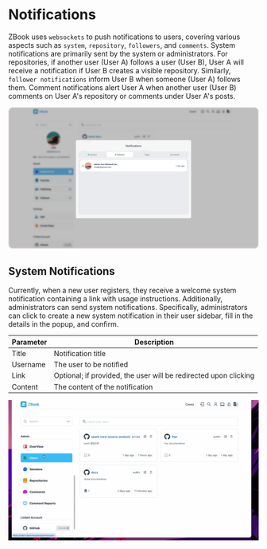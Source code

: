 # Notifications

ZBook uses `websockets` to push notifications to users, covering various aspects such as `system`, `repository`, `followers`, and `comments`. System notifications are primarily sent by the system or administrators. For repositories, if another user (User A) follows a user (User B), User A will receive a notification if User B creates a visible repository. Similarly, `follower notifications` inform User B when someone (User A) follows them. Comment notifications alert User A when another user (User B) comments on User A's repository or comments under User A's posts.

![Notifications](./assets/notification.png)

## System Notifications

Currently, when a new user registers, they receive a welcome system notification containing a link with usage instructions. Additionally, administrators can send system notifications. Specifically, administrators can click to create a new system notification in their user sidebar, fill in the details in the popup, and confirm.

| Parameter | Description                                                      |
| --------- | ---------------------------------------------------------------- |
| Title     | Notification title                                               |
| Username  | The user to be notified                                          |
| Link      | Optional; if provided, the user will be redirected upon clicking |
| Content   | The content of the notification                                  |

![System Notifications](./assets/system_notification.gif)
